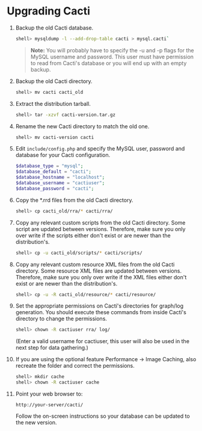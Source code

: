 # Upgrading Cacti

1.  Backup the old Cacti database.

    ~~~sh
    shell> mysqldump -l --add-drop-table cacti > mysql.cacti`
    ~~~

    > **Note:** You will probably have to specify the -u and -p flags for the
    > MySQL username and password. This user must have permission to read from
    > Cacti's database or you will end up with an empty backup.

2.  Backup the old Cacti directory.

    ~~~sh
    shell> mv cacti cacti_old
    ~~~

3.  Extract the distribution tarball.

    ~~~sh
    shell> tar -xzvf cacti-version.tar.gz
    ~~~

4.  Rename the new Cacti directory to match the old one.

    ~~~sh
    shell> mv cacti-version cacti
    ~~~

5.  Edit `include/config.php` and specify the MySQL user, password and database
    for your Cacti configuration.

    ~~~php
    $database_type = "mysql";
    $database_default = "cacti";
    $database_hostname = "localhost";
    $database_username = "cactiuser";
    $database_password = "cacti";
    ~~~

6.  Copy the *.rrd files from the old Cacti directory.

    ~~~sh
    shell> cp cacti_old/rra/* cacti/rra/
    ~~~

7.  Copy any relevant custom scripts from the old Cacti directory. Some script
    are updated between versions. Therefore, make sure you only over write if
    the scripts either don't exist or are newer than the distribution's.

     ~~~sh
     shell> cp -u cacti_old/scripts/* cacti/scripts/
     ~~~

8.  Copy any relevant custom resource XML files from the old Cacti directory.
    Some resource XML files are updated between versions. Therefore, make sure
    you only over write if the XML files either don't exist or are newer than
    the distribution's.

     ~~~sh
     shell> cp -u -R cacti_old/resource/* cacti/resource/
     ~~~

9.  Set the appropriate permissions on Cacti's directories for graph/log
    generation. You should execute these commands from inside Cacti's directory
    to change the permissions.

    ~~~sh
    shell> chown -R cactiuser rra/ log/
    ~~~

    (Enter a valid username for cactiuser, this user will also be used in the
    next step for data gathering.)

10. If you are using the optional feature Performance -> Image Caching, also
    recreate the folder and correct the permissions.

    ~~~sh
    shell> mkdir cache
    shell> chown -R cactiuser cache
    ~~~

11. Point your web browser to:

    `http://your-server/cacti/`

    Follow the on-screen instructions so your database can be updated to the
    new version.